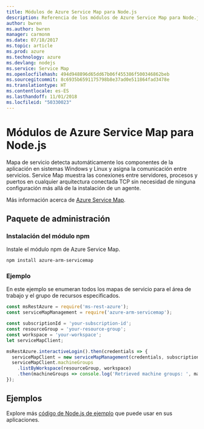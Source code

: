 ```yaml
---
title: Módulos de Azure Service Map para Node.js
description: Referencia de los módulos de Azure Service Map para Node.js
author: bwren
ms.author: bwren
manager: carmonm
ms.date: 07/18/2017
ms.topic: article
ms.prod: azure
ms.technology: azure
ms.devlang: nodejs
ms.service: Service Map
ms.openlocfilehash: 494d948896d65dd67b06f455386f500346862beb
ms.sourcegitcommit: 8c6935b6591175798b8e37ad0e511864fad3478e
ms.translationtype: HT
ms.contentlocale: es-ES
ms.lasthandoff: 11/01/2018
ms.locfileid: "50330023"
---
```

# <a name="azure-service-map-modules-for-nodejs"></a>Módulos de Azure Service Map para Node.js

Mapa de servicio detecta automáticamente los componentes de la aplicación en sistemas Windows y Linux y asigna la comunicación entre servicios. Service Map muestra las conexiones entre servidores, procesos y puertos en cualquier arquitectura conectada TCP sin necesidad de ninguna configuración más allá de la instalación de un agente.

Más información acerca de [Azure Service Map](https://docs.microsoft.com/azure/operations-management-suite/operations-management-suite-service-map).

## <a name="management-package"></a>Paquete de administración

### <a name="install-the-npm-module"></a>Instalación del módulo npm

Instale el módulo npm de Azure Service Map.

```bash
npm install azure-arm-servicemap
```

### <a name="example"></a>Ejemplo

En este ejemplo se enumeran todos los mapas de servicio para el área de trabajo y el grupo de recursos especificados.

```javascript
const msRestAzure = require('ms-rest-azure');
const serviceMapManagement = require('azure-arm-servicemap');

const subscriptionId = 'your-subscription-id';
const resourceGroup = 'your-resource-group';
const workspace = 'your-workspace';
let serviceMapClient;

msRestAzure.interactiveLogin().then(credentials => {
  serviceMapClient = new serviceMapManagement(credentials, subscriptionId);
  serviceMapClient.machineGroups
    .listByWorkspace(resourceGroup, workspace)
    .then(machineGroups => console.log('Retrieved machine groups: ', machineGroups));
});
```

## <a name="samples"></a>Ejemplos

Explore más [código de Node.js de ejemplo](https://azure.microsoft.com/resources/samples/?platform=nodejs) que puede usar en sus aplicaciones.
